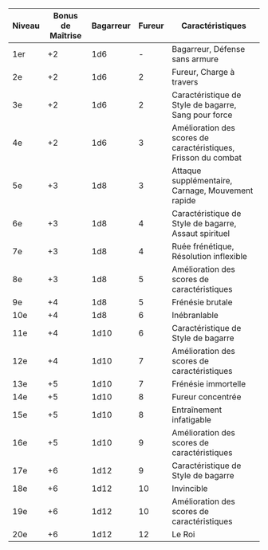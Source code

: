 | Niveau | Bonus de Maîtrise | Bagarreur | Fureur | Caractéristiques                                               |
| ------ | ----------------- | --------- | ------ | -------------------------------------------------------------- |
| 1er    | +2                | 1d6       | -      | Bagarreur, Défense sans armure                                 |
| 2e     | +2                | 1d6       | 2      | Fureur, Charge à travers                                       |
| 3e     | +2                | 1d6       | 2      | Caractéristique de Style de bagarre, Sang pour force           |
| 4e     | +2                | 1d6       | 3      | Amélioration des scores de caractéristiques, Frisson du combat |
| 5e     | +3                | 1d8       | 3      | Attaque supplémentaire, Carnage, Mouvement rapide              |
| 6e     | +3                | 1d8       | 4      | Caractéristique de Style de bagarre, Assaut spirituel          |
| 7e     | +3                | 1d8       | 4      | Ruée frénétique, Résolution inflexible                         |
| 8e     | +3                | 1d8       | 5      | Amélioration des scores de caractéristiques                    |
| 9e     | +4                | 1d8       | 5      | Frénésie brutale                                               |
| 10e    | +4                | 1d8       | 6      | Inébranlable                                                   |
| 11e    | +4                | 1d10      | 6      | Caractéristique de Style de bagarre                            |
| 12e    | +4                | 1d10      | 7      | Amélioration des scores de caractéristiques                    |
| 13e    | +5                | 1d10      | 7      | Frénésie immortelle                                            |
| 14e    | +5                | 1d10      | 8      | Fureur concentrée                                              |
| 15e    | +5                | 1d10      | 8      | Entraînement infatigable                                       |
| 16e    | +5                | 1d10      | 9      | Amélioration des scores de caractéristiques                    |
| 17e    | +6                | 1d12      | 9      | Caractéristique de Style de bagarre                            |
| 18e    | +6                | 1d12      | 10     | Invincible                                                     |
| 19e    | +6                | 1d12      | 10     | Amélioration des scores de caractéristiques                    |
| 20e    | +6                | 1d12      | 12     | Le Roi                                                         |